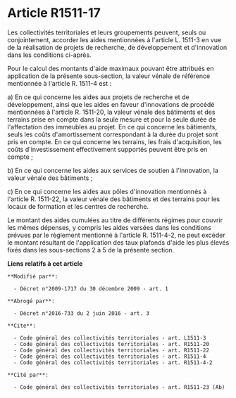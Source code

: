# Article R1511-17

Les collectivités territoriales et leurs groupements peuvent, seuls ou conjointement, accorder les aides mentionnées à
l'article L. 1511-3 en vue de la réalisation de projets de recherche, de développement et d'innovation dans les conditions
ci-après. 

Pour le calcul des montants d'aide maximaux pouvant être attribués en application de la présente sous-section, la valeur
vénale de référence mentionnée à l'article R. 1511-4 est : 

a) En ce qui concerne les aides aux projets de recherche et de développement, ainsi que les aides en faveur d'innovations de
procédé mentionnées à l'article R. 1511-20, la valeur vénale des bâtiments et des terrains prise en compte dans la seule
mesure et pour la seule durée de l'affectation des immeubles au projet. En ce qui concerne les bâtiments, seuls les coûts
d'amortissement correspondant à la durée du projet sont pris en compte. En ce qui concerne les terrains, les frais
d'acquisition, les coûts d'investissement effectivement supportés peuvent être pris en compte ; 

b) En ce qui concerne les aides aux services de soutien à l'innovation, la valeur vénale des bâtiments ; 

c) En ce qui concerne les aides aux pôles d'innovation mentionnés à l'article R. 1511-22, la valeur vénale des bâtiments et
des terrains pour les locaux de formation et les centres de recherche. 

Le montant des aides cumulées au titre de différents régimes pour couvrir les mêmes dépenses, y compris les aides versées
dans les conditions prévues par le règlement mentionné à l'article R. 1511-4-2, ne peut excéder le montant résultant de
l'application des taux plafonds d'aide les plus élevés fixés dans les sous-sections 2 à 5 de la présente section.

**Liens relatifs à cet article**

	**Modifié par**:

	  - Décret n°2009-1717 du 30 décembre 2009 - art. 1

	**Abrogé par**:

	  - Décret n°2016-733 du 2 juin 2016 - art. 3

	**Cite**:

	  - Code général des collectivités territoriales - art. L1511-3
	  - Code général des collectivités territoriales - art. R1511-20
	  - Code général des collectivités territoriales - art. R1511-22
	  - Code général des collectivités territoriales - art. R1511-4
	  - Code général des collectivités territoriales - art. R1511-4-2

	**Cité par**:

	  - Code général des collectivités territoriales - art. R1511-23 (Ab)
